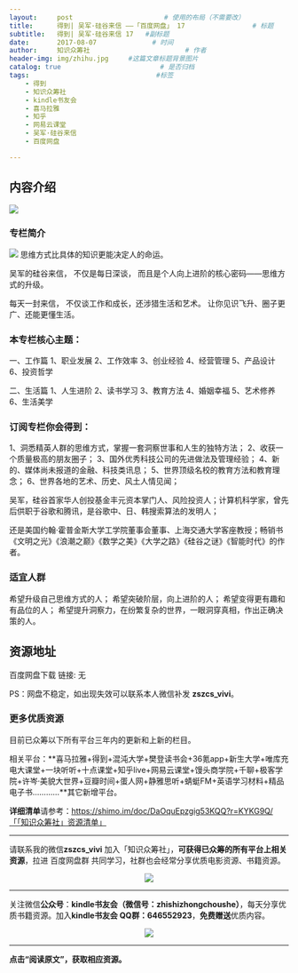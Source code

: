 ```yaml
---
layout:     post                       # 使用的布局（不需要改）
title:      得到| 吴军·硅谷来信 ——「百度网盘」 17                 # 标题 
subtitle:   得到| 吴军·硅谷来信 17   #副标题
date:       2017-08-07              # 时间
author:     知识众筹社                        # 作者
header-img: img/zhihu.jpg     #这篇文章标题背景图片
catalog: true                         # 是否归档
tags:                                #标签
    - 得到
    - 知识众筹社
    - kindle书友会
    - 喜马拉雅
    - 知乎
    - 网易云课堂
    - 吴军·硅谷来信
    - 百度网盘

---
```


## 内容介绍
![](https://ww3.sinaimg.cn/large/006tKfTcgy1fixcpxw3txj311c0tswhq.jpg)

### 专栏简介
![](https://ww1.sinaimg.cn/large/006tKfTcgy1fixkhgeg37j30u03iq46f.jpg)
思维方式比具体的知识更能决定人的命运。

吴军的硅谷来信，
不仅是每日深谈，
而且是个人向上进阶的核心密码——思维方式的升级。

每天一封来信，
不仅谈工作和成长，还涉猎生活和艺术。
让你见识飞升、圈子更广、还能更懂生活。

### 本专栏核心主题：
一、工作篇
1、职业发展
2、工作效率
3、创业经验
4、经营管理
5、产品设计
6、投资哲学

二、生活篇
1、人生进阶
2、读书学习
3、教育方法
4、婚姻幸福
5、艺术修养
6、生活美学

### 订阅专栏你会得到：
1、洞悉精英人群的思维方式，掌握一套洞察世事和人生的独特方法；
2、收获一个质量极高的朋友圈子；
3、国外优秀科技公司的先进做法及管理经验；
4、新的、媒体尚未报道的金融、科技类讯息；
5、世界顶级名校的教育方法和教育理念；
6、世界各地的艺术、历史、风土人情见闻；

吴军，硅谷首家华人创投基金丰元资本掌门人、风险投资人；计算机科学家，曾先后供职于谷歌和腾讯，是谷歌中、日、韩搜索算法的发明人；

还是美国约翰·霍普金斯大学工学院董事会董事、上海交通大学客座教授；畅销书《文明之光》《浪潮之巅》《数学之美》《大学之路》《硅谷之谜》《智能时代》的作者。

### 适宜人群
希望升级自己思维方式的人； 希望突破阶层，向上进阶的人； 希望变得更有趣和有品位的人； 希望提升洞察力，在纷繁复杂的世界，一眼洞穿真相，作出正确决策的人。

## 资源地址

百度网盘下载 链接: 无

PS：网盘不稳定，如出现失效可以联系本人微信补发 **zszcs_vivi**。

### 更多优质资源

目前已众筹以下所有平台三年内的更新和上新的栏目。

相关平台：**喜马拉雅+得到+混沌大学+樊登读书会+36氪app+新生大学+唯库充电大课堂+一块听听+十点课堂+知乎live+网易云课堂+馒头商学院+千聊+极客学院+许岑·美貌大世界+豆瓣时间+蛋人网+静雅思听+蜻蜓FM+英语学习材料+精品电子书…………**其它新增平台。

**详细清单**请参考：https://shimo.im/doc/DaOquEpzgig53KQQ?r=KYKG9Q/「「知识众筹社」资源清单」

-------

请联系我的微信**zszcs_vivi** 加入「知识众筹社」，**可获得已众筹的所有平台上相关资源**，拉进 百度网盘群 共同学习，社群也会经常分享优质电影资源、书籍资源。

<center>
    <p><img src="https://ww2.sinaimg.cn/large/006tKfTcgy1fix91fasqoj3076076q31.jpg" align="center"></p>
</center>


-------

关注微信**公众号**：**kindle书友会（微信号：zhishizhongchoushe）**，每天分享优质书籍资源。加入**kindle书友会 QQ群：646552923**，**免费赠送**优质内容。

<center>
    <p><img src="https://ww1.sinaimg.cn/large/006tKfTcgy1fix8tn1wqaj3076076dfx.jpg"></p>
</center>


-------

**点击“阅读原文”，获取相应资源。**


